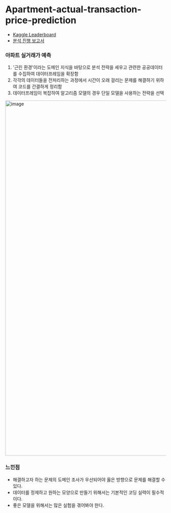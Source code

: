# Apartment-actual-transaction-price-prediction
* [Kaggle Leaderboard](https://www.kaggle.com/competitions/2023-dna-ml-competition/leaderboard)
* [분석 진행 보고서](https://drive.google.com/file/d/1QJxOqDQKYB_jXzuYDl6FCQOTFs1RPFbV/view?usp=sharing)

### 아파트 실거래가 예측
1. '근린 환경'이라는 도메인 지식을 바탕으로 분석 전략을 세우고 관련한 공공데이터를 수집하여 데이터프레임을 확장함
2. 각각의 데이터들을 전처리하는 과정에서 시간이 오래 걸리는 문제를 해결하기 위하여 코드를 간결하게 정리함
3. 데이터프레임이 복잡하여 알고리즘 모델의 경우 단일 모델을 사용하는 전략을 선택

<img width="1108" alt="image" src="https://github.com/shinala0602/Apartment-actual-transaction-price-prediction/assets/59050396/8e6e68db-3412-4c94-8cfd-9cf4d99c7686">

### 느낀점  
* 해결하고자 하는 문제의 도메인 조사가 우선되어야 옳은 방향으로 문제를 해결할 수 있다.
* 데이터를 정제하고 원하는 모양으로 만들기 위해서는 기본적인 코딩 실력이 필수적이다.
* 좋은 모델을 위해서는 많은 실험을 겪어봐야 한다.
